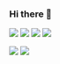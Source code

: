 ### Hi there 👋

![](https://img.shields.io/badge/Python-FFD43B?style=for-the-badge&logo=python&logoColor=white)
![](https://img.shields.io/badge/PyTorch-EE4C2C?style=for-the-badge&logo=pytorch&logoColor=white)
![](https://img.shields.io/badge/Weights_&_Biases-FFBE00?style=for-the-badge&logo=WeightsAndBiases&logoColor=white)
![](https://img.shields.io/badge/Ubuntu-E95420?style=for-the-badge&logo=ubuntu&logoColor=white)  
  
  
<!---![](https://github-readme-activity-graph.cyclic.app/graph?username=simon-donike)-->

![](https://github-readme-stats-git-masterrstaa-rickstaa.vercel.app/api?username=simon-donike)
![](https://komarev.com/ghpvc/?simon-donike)
